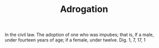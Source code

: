 ---
title: Adrogation
letter: A
permalink: "/definitions/adrogation.html"
body: In the civil law. The adoption of one who was impubes; that is, lf a male, under
  fourteen years of age; if a female, under twelve. Dig. 1, 7, 17, 1
published_at: '2018-07-07'
source: Black's Law Dictionary
layout: post
---